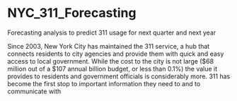 # NYC_311_Forecasting
Forecasting analysis to predict 311 usage for next quarter and next year

Since 2003, New York City has maintained the 311 service, a hub that connects residents to city agencies and provide them with quick and easy access to local government.  While the cost to the city is not large ($68 million out of a $107 annual billion budget, or less than 0.1%) the value it provides to residents and government officials is considerably more.  311 has become the first stop to important information they need to and to communicate with 
